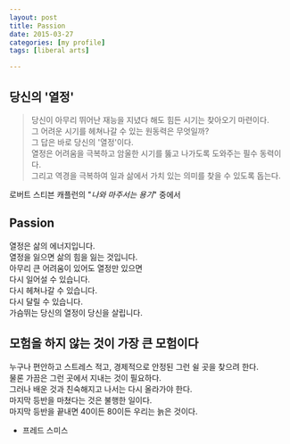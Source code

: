 ```yaml
---
layout: post
title: Passion
date: 2015-03-27
categories: [my profile]
tags: [liberal arts]

---
```


## 당신의 '열정'


> 당신이 아무리 뛰어난 재능을 지녔다 해도 힘든 시기는 찾아오기 마련이다.  
그 어려운 시기를 헤쳐나갈 수 있는 원동력은 무엇일까?   
그 답은 바로 당신의 '열정'이다.   
열정은 어려움을 극복하고 암울한 시기를 뚫고 나가도록 도와주는 필수 동력이다.   
그리고 역경을 극복하여 일과 삶에서 가치 있는 의미를 찾을 수 있도록 돕는다. 

로버트 스티븐 캐플런의 "*나와 마주서는 용기*" 중에서

## Passion

열정은 삶의 에너지입니다.  
열정을 잃으면 삶의 힘을 잃는 것입니다.  
아무리 큰 어려움이 있어도 열정만 있으면  
다시 일어설 수 있습니다.   
다시 헤쳐나갈 수 있습니다.   
다시 달릴 수 있습니다.  
가슴뛰는 당신의 열정이 당신을 살립니다.


## 모험을 하지 않는 것이 가장 큰 모험이다

누구나 편안하고 스트레스 적고, 경제적으로 안정된 그런 쉴 곳을 찾으려 한다.  
물론 가끔은 그런 곳에서 지내는 것이 필요하다.  
그러나 배운 것과 친숙해지고 나서는 다시 올라가야 한다.  
마지막 등반을 마쳤다는 것은 불행한 일이다.  
마지막 등반을 끝내면 40이든 80이든 우리는 늙은 것이다.  
- 프레드 스미스